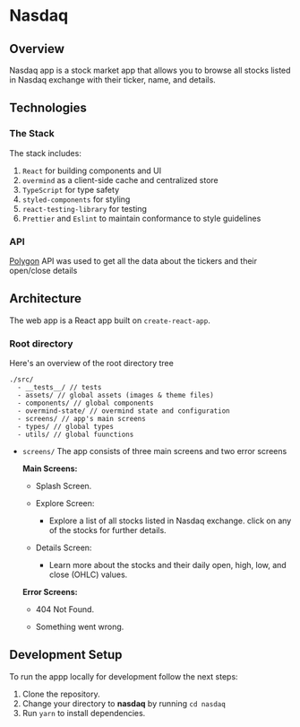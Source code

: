 # Nasdaq

## Overview
Nasdaq app is a stock market app that allows you to browse all stocks listed in Nasdaq exchange with their ticker, name, and details.

## Technologies

### The Stack

The stack includes:

1. `React` for building components and UI
2. `overmind` as a client-side cache and centralized store
3. `TypeScript` for type safety
4. `styled-components` for styling
5. `react-testing-library` for testing
6. `Prettier` and `Eslint` to maintain conformance to style guidelines

### API
[Polygon](https://polygon.io/docs) API was used to get all the data about the tickers and their open/close details

## Architecture

The web app is a React app built on `create-react-app`.

### Root directory

Here's an overview of the root directory tree

```
./src/
  - __tests__/ // tests
  - assets/ // global assets (images & theme files)
  - components/ // global components
  - overmind-state/ // overmind state and configuration
  - screens/ // app's main screens
  - types/ // global types
  - utils/ // global fuunctions
```

- `screens/`
  The app consists of three main screens and two error screens
  
  **Main Screens:**
  
  - Splash Screen.
    
  - Explore Screen:
    - Explore a list of all stocks listed in Nasdaq exchange. click on any of the stocks for further details.
    
  - Details Screen:
    - Learn more about the stocks and their daily open, high, low, and close (OHLC) values.
  
  **Error Screens:**
  
  - 404 Not Found.

  - Something went wrong.

## Development Setup

To run the appp locally for development follow the next steps:

1. Clone the repository.
2. Change your directory to **nasdaq** by running `cd nasdaq`
3. Run `yarn` to install dependencies.
